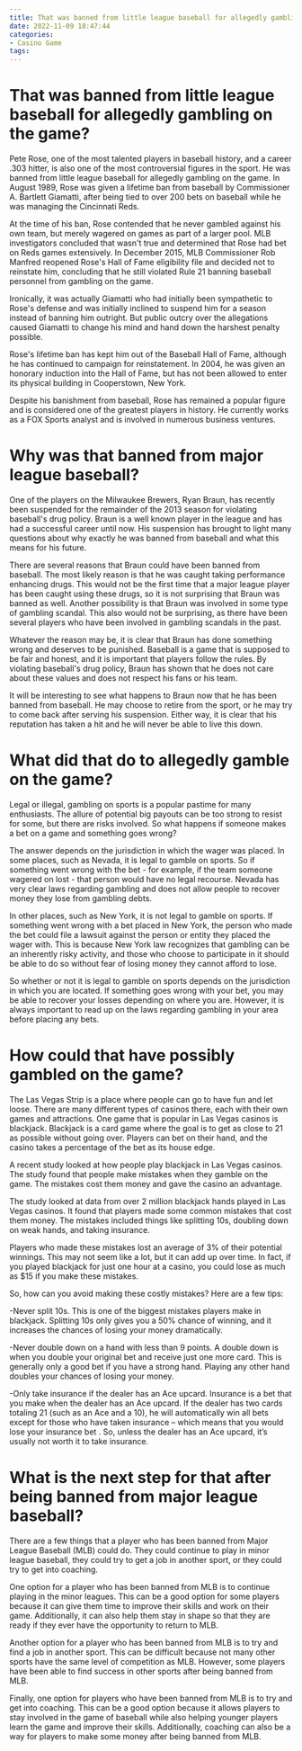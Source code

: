 ```yaml
---
title: That was banned from little league baseball for allegedly gambling on the game
date: 2022-11-09 18:47:44
categories:
- Casino Game
tags:
---
```



#  That was banned from little league baseball for allegedly gambling on the game?

Pete Rose, one of the most talented players in baseball history, and a career .303 hitter, is also one of the most controversial figures in the sport. He was banned from little league baseball for allegedly gambling on the game. In August 1989, Rose was given a lifetime ban from baseball by Commissioner A. Bartlett Giamatti, after being tied to over 200 bets on baseball while he was managing the Cincinnati Reds.

At the time of his ban, Rose contended that he never gambled against his own team, but merely wagered on games as part of a larger pool. MLB investigators concluded that wasn't true and determined that Rose had bet on Reds games extensively. In December 2015, MLB Commissioner Rob Manfred reopened Rose's Hall of Fame eligibility file and decided not to reinstate him, concluding that he still violated Rule 21 banning baseball personnel from gambling on the game.

Ironically, it was actually Giamatti who had initially been sympathetic to Rose's defense and was initially inclined to suspend him for a season instead of banning him outright. But public outcry over the allegations caused Giamatti to change his mind and hand down the harshest penalty possible. 

Rose's lifetime ban has kept him out of the Baseball Hall of Fame, although he has continued to campaign for reinstatement. In 2004, he was given an honorary induction into the Hall of Fame, but has not been allowed to enter its physical building in Cooperstown, New York. 

Despite his banishment from baseball, Rose has remained a popular figure and is considered one of the greatest players in history. He currently works as a FOX Sports analyst and is involved in numerous business ventures.

#  Why was that banned from major league baseball?

One of the players on the Milwaukee Brewers, Ryan Braun, has recently been suspended for the remainder of the 2013 season for violating baseball's drug policy. Braun is a well known player in the league and has had a successful career until now. His suspension has brought to light many questions about why exactly he was banned from baseball and what this means for his future.

There are several reasons that Braun could have been banned from baseball. The most likely reason is that he was caught taking performance enhancing drugs. This would not be the first time that a major league player has been caught using these drugs, so it is not surprising that Braun was banned as well. Another possibility is that Braun was involved in some type of gambling scandal. This also would not be surprising, as there have been several players who have been involved in gambling scandals in the past.

Whatever the reason may be, it is clear that Braun has done something wrong and deserves to be punished. Baseball is a game that is supposed to be fair and honest, and it is important that players follow the rules. By violating baseball's drug policy, Braun has shown that he does not care about these values and does not respect his fans or his team.

It will be interesting to see what happens to Braun now that he has been banned from baseball. He may choose to retire from the sport, or he may try to come back after serving his suspension. Either way, it is clear that his reputation has taken a hit and he will never be able to live this down.

#  What did that do to allegedly gamble on the game?

Legal or illegal, gambling on sports is a popular pastime for many enthusiasts. The allure of potential big payouts can be too strong to resist for some, but there are risks involved. So what happens if someone makes a bet on a game and something goes wrong?

The answer depends on the jurisdiction in which the wager was placed. In some places, such as Nevada, it is legal to gamble on sports. So if something went wrong with the bet - for example, if the team someone wagered on lost - that person would have no legal recourse. Nevada has very clear laws regarding gambling and does not allow people to recover money they lose from gambling debts.

In other places, such as New York, it is not legal to gamble on sports. If something went wrong with a bet placed in New York, the person who made the bet could file a lawsuit against the person or entity they placed the wager with. This is because New York law recognizes that gambling can be an inherently risky activity, and those who choose to participate in it should be able to do so without fear of losing money they cannot afford to lose.

So whether or not it is legal to gamble on sports depends on the jurisdiction in which you are located. If something goes wrong with your bet, you may be able to recover your losses depending on where you are. However, it is always important to read up on the laws regarding gambling in your area before placing any bets.

#  How could that have possibly gambled on the game?

The Las Vegas Strip is a place where people can go to have fun and let loose. There are many different types of casinos there, each with their own games and attractions. One game that is popular in Las Vegas casinos is blackjack. Blackjack is a card game where the goal is to get as close to 21 as possible without going over. Players can bet on their hand, and the casino takes a percentage of the bet as its house edge.

A recent study looked at how people play blackjack in Las Vegas casinos. The study found that people make mistakes when they gamble on the game. The mistakes cost them money and gave the casino an advantage.

The study looked at data from over 2 million blackjack hands played in Las Vegas casinos. It found that players made some common mistakes that cost them money. The mistakes included things like splitting 10s, doubling down on weak hands, and taking insurance.

Players who made these mistakes lost an average of 3% of their potential winnings. This may not seem like a lot, but it can add up over time. In fact, if you played blackjack for just one hour at a casino, you could lose as much as $15 if you make these mistakes.

So, how can you avoid making these costly mistakes? Here are a few tips:

-Never split 10s. This is one of the biggest mistakes players make in blackjack. Splitting 10s only gives you a 50% chance of winning, and it increases the chances of losing your money dramatically.

-Never double down on a hand with less than 9 points. A double down is when you double your original bet and receive just one more card. This is generally only a good bet if you have a strong hand. Playing any other hand doubles your chances of losing your money.

-Only take insurance if the dealer has an Ace upcard. Insurance is a bet that you make when the dealer has an Ace upcard. If the dealer has two cards totaling 21 (such as an Ace and a 10), he will automatically win all bets except for those who have taken insurance – which means that you would lose your insurance bet . So, unless the dealer has an Ace upcard, it’s usually not worth it to take insurance.

#  What is the next step for that after being banned from major league baseball?

There are a few things that a player who has been banned from Major League Baseball (MLB) could do. They could continue to play in minor league baseball, they could try to get a job in another sport, or they could try to get into coaching.

One option for a player who has been banned from MLB is to continue playing in the minor leagues. This can be a good option for some players because it can give them time to improve their skills and work on their game. Additionally, it can also help them stay in shape so that they are ready if they ever have the opportunity to return to MLB.

Another option for a player who has been banned from MLB is to try and find a job in another sport. This can be difficult because not many other sports have the same level of competition as MLB. However, some players have been able to find success in other sports after being banned from MLB.

Finally, one option for players who have been banned from MLB is to try and get into coaching. This can be a good option because it allows players to stay involved in the game of baseball while also helping younger players learn the game and improve their skills. Additionally, coaching can also be a way for players to make some money after being banned from MLB.